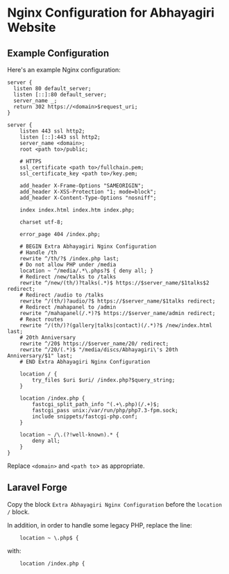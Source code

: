 # Nginx Configuration for Abhayagiri Website

## Example Configuration

Here's an example Nginx configuration:

```
server {
  listen 80 default_server;
  listen [::]:80 default_server;
  server_name _;
  return 302 https://<domain>$request_uri;
}

server {
    listen 443 ssl http2;
    listen [::]:443 ssl http2;
    server_name <domain>;
    root <path to>/public;

    # HTTPS
    ssl_certificate <path to>/fullchain.pem;
    ssl_certificate_key <path to>/key.pem;

    add_header X-Frame-Options "SAMEORIGIN";
    add_header X-XSS-Protection "1; mode=block";
    add_header X-Content-Type-Options "nosniff";

    index index.html index.htm index.php;

    charset utf-8;

    error_page 404 /index.php;

    # BEGIN Extra Abhayagiri Nginx Configuration
    # Handle /th
    rewrite ^/th/?$ /index.php last;
    # Do not allow PHP under /media
    location ~ ^/media/.*\.phps?$ { deny all; }
    # Redirect /new/talks to /talks
    rewrite ^/new/(th/)?talks(.*)$ https://$server_name/$1talks$2 redirect;
    # Redirect /audio to /talks
    rewrite ^/(th/)?audio/?$ https://$server_name/$1talks redirect;
    # Redirect /mahapanel to /admin
    rewrite ^/mahapanel(/.*)?$ https://$server_name/admin redirect;
    # React routes
    rewrite ^/(th/)?(gallery|talks|contact)(/.*)?$ /new/index.html last;
    # 20th Anniversary
    rewrite ^/20$ https://$server_name/20/ redirect;
    rewrite ^/20/(.*)$ "/media/discs/Abhayagiri\'s 20th Anniversary/$1" last;
    # END Extra Abhayagiri Nginx Configuration

    location / {
        try_files $uri $uri/ /index.php?$query_string;
    }

    location /index.php {
        fastcgi_split_path_info ^(.+\.php)(/.+)$;
        fastcgi_pass unix:/var/run/php/php7.3-fpm.sock;
        include snippets/fastcgi-php.conf;
    }

    location ~ /\.(?!well-known).* {
        deny all;
    }
}
```

Replace `<domain>` and `<path to`> as appropriate.

## Laravel Forge

Copy the block `Extra Abhayagiri Nginx Configuration` before the `location /`
block.

In addition, in order to handle some legacy PHP, replace the line:

```
    location ~ \.php$ {
```

with:

```
    location /index.php {
```
